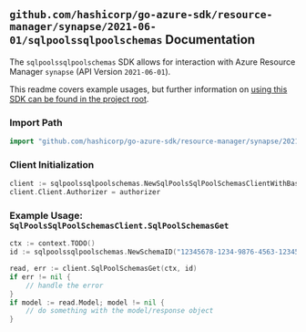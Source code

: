 
## `github.com/hashicorp/go-azure-sdk/resource-manager/synapse/2021-06-01/sqlpoolssqlpoolschemas` Documentation

The `sqlpoolssqlpoolschemas` SDK allows for interaction with Azure Resource Manager `synapse` (API Version `2021-06-01`).

This readme covers example usages, but further information on [using this SDK can be found in the project root](https://github.com/hashicorp/go-azure-sdk/tree/main/docs).

### Import Path

```go
import "github.com/hashicorp/go-azure-sdk/resource-manager/synapse/2021-06-01/sqlpoolssqlpoolschemas"
```


### Client Initialization

```go
client := sqlpoolssqlpoolschemas.NewSqlPoolsSqlPoolSchemasClientWithBaseURI("https://management.azure.com")
client.Client.Authorizer = authorizer
```


### Example Usage: `SqlPoolsSqlPoolSchemasClient.SqlPoolSchemasGet`

```go
ctx := context.TODO()
id := sqlpoolssqlpoolschemas.NewSchemaID("12345678-1234-9876-4563-123456789012", "example-resource-group", "workspaceValue", "sqlPoolValue", "schemaValue")

read, err := client.SqlPoolSchemasGet(ctx, id)
if err != nil {
	// handle the error
}
if model := read.Model; model != nil {
	// do something with the model/response object
}
```
